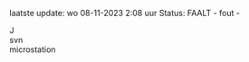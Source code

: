 laatste update: 
wo 08-11-2023  2:08   uur 
Status: FAALT - fout - 
<div class="service R">J</div><div class="service R">svn</div><div class="service Y">microstation</div>